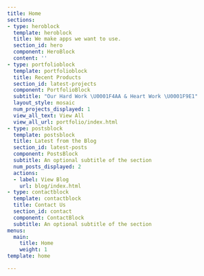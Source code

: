 ```yaml
---
title: Home
sections:
- type: heroblock
  template: heroblock
  title: We make apps we want to use.
  section_id: hero
  component: HeroBlock
  content: ''
- type: portfolioblock
  template: portfolioblock
  title: Recent Products
  section_id: latest-projects
  component: PortfolioBlock
  subtitle: "Our Hard Work \U0001F4AA & Heart Work \U0001F9E1"
  layout_style: mosaic
  num_projects_displayed: 1
  view_all_text: View All
  view_all_url: portfolio/index.html
- type: postsblock
  template: postsblock
  title: Latest from the Blog
  section_id: latest-posts
  component: PostsBlock
  subtitle: An optional subtitle of the section
  num_posts_displayed: 2
  actions:
  - label: View Blog
    url: blog/index.html
- type: contactblock
  template: contactblock
  title: Contact Us
  section_id: contact
  component: ContactBlock
  subtitle: An optional subtitle of the section
menus:
  main:
    title: Home
    weight: 1
template: home

---
```

